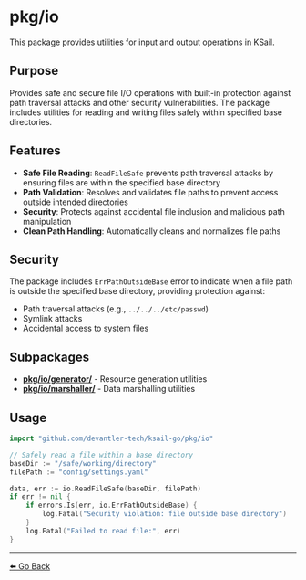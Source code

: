 # pkg/io

This package provides utilities for input and output operations in KSail.

## Purpose

Provides safe and secure file I/O operations with built-in protection against path traversal attacks and other security vulnerabilities. The package includes utilities for reading and writing files safely within specified base directories.

## Features

- **Safe File Reading**: `ReadFileSafe` prevents path traversal attacks by ensuring files are within the specified base directory
- **Path Validation**: Resolves and validates file paths to prevent access outside intended directories
- **Security**: Protects against accidental file inclusion and malicious path manipulation
- **Clean Path Handling**: Automatically cleans and normalizes file paths

## Security

The package includes `ErrPathOutsideBase` error to indicate when a file path is outside the specified base directory, providing protection against:
- Path traversal attacks (e.g., `../../../etc/passwd`)
- Symlink attacks
- Accidental access to system files

## Subpackages

- **[pkg/io/generator/](./generator/README.md)** - Resource generation utilities
- **[pkg/io/marshaller/](./marshaller/README.md)** - Data marshalling utilities

## Usage

```go
import "github.com/devantler-tech/ksail-go/pkg/io"

// Safely read a file within a base directory
baseDir := "/safe/working/directory"
filePath := "config/settings.yaml"

data, err := io.ReadFileSafe(baseDir, filePath)
if err != nil {
    if errors.Is(err, io.ErrPathOutsideBase) {
        log.Fatal("Security violation: file outside base directory")
    }
    log.Fatal("Failed to read file:", err)
}
```

---

[⬅️ Go Back](../README.md)
